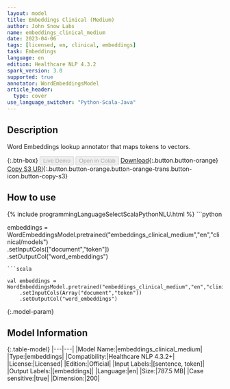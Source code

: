 ```yaml
---
layout: model
title: Embeddings Clinical (Medium)
author: John Snow Labs
name: embeddings_clinical_medium
date: 2023-04-06
tags: [licensed, en, clinical, embeddings]
task: Embeddings
language: en
edition: Healthcare NLP 4.3.2
spark_version: 3.0
supported: true
annotator: WordEmbeddingsModel
article_header:
  type: cover
use_language_switcher: "Python-Scala-Java"
---
```


## Description

Word Embeddings lookup annotator that maps tokens to vectors.

{:.btn-box}
<button class="button button-orange" disabled>Live Demo</button>
<button class="button button-orange" disabled>Open in Colab</button>
[Download](https://s3.amazonaws.com/auxdata.johnsnowlabs.com/clinical/models/embeddings_clinical_medium_en_4.3.2_3.0_1680818309367.zip){:.button.button-orange}
[Copy S3 URI](s3://auxdata.johnsnowlabs.com/clinical/models/embeddings_clinical_medium_en_4.3.2_3.0_1680818309367.zip){:.button.button-orange.button-orange-trans.button-icon.button-copy-s3}

## How to use



<div class="tabs-box" markdown="1">
{% include programmingLanguageSelectScalaPythonNLU.html %}
```python

embeddings = WordEmbeddingsModel.pretrained("embeddings_clinical_medium","en","clinical/models")\
    .setInputCols(["document","token"])\
    .setOutputCol("word_embeddings")

```
```scala

val embeddings = WordEmbeddingsModel.pretrained("embeddings_clinical_medium","en","clinical/models")
    .setInputCols(Array("document","token"))
    .setOutputCol("word_embeddings")

```
</div>

{:.model-param}
## Model Information

{:.table-model}
|---|---|
|Model Name:|embeddings_clinical_medium|
|Type:|embeddings|
|Compatibility:|Healthcare NLP 4.3.2+|
|License:|Licensed|
|Edition:|Official|
|Input Labels:|[sentence, token]|
|Output Labels:|[embeddings]|
|Language:|en|
|Size:|787.5 MB|
|Case sensitive:|true|
|Dimension:|200|